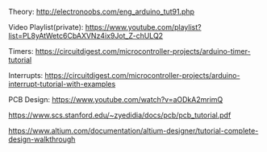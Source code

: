 Theory:
http://electronoobs.com/eng_arduino_tut91.php

Video Playlist(private):
https://www.youtube.com/playlist?list=PL8yAtWetc6CbAXVNz4ix9Jot_Z-chULQ2

Timers:
https://circuitdigest.com/microcontroller-projects/arduino-timer-tutorial

Interrupts:
https://circuitdigest.com/microcontroller-projects/arduino-interrupt-tutorial-with-examples

PCB Design:
https://www.youtube.com/watch?v=aODkA2mrimQ


https://www.scs.stanford.edu/~zyedidia/docs/pcb/pcb_tutorial.pdf


https://www.altium.com/documentation/altium-designer/tutorial-complete-design-walkthrough

